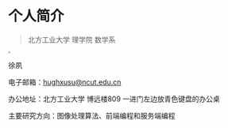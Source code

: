 # 个人简介

> 北方工业大学 理学院 数学系

<img src="https://s1.ax1x.com/2023/09/07/pPyVPSS.jpg" style="zoom: 25%;" />

徐夙

电子邮箱：hughxusu@ncut.edu.cn

办公地址：北方工业大学 博远楼809 一进门左边放青色键盘的办公桌

主要研究方向：图像处理算法、前端编程和服务端编程